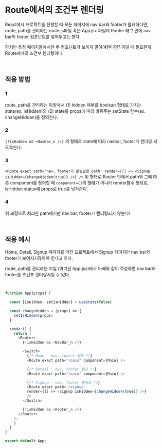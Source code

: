 # Route에서의 조건부 렌더링

<p>React에서 프로젝트를 진행할 때 모든 페이지에 nav bar와 footer가 필요하다면, route, path를 관리하는 route.js파일 혹은 App.jsx 파일의 Router 태그 안에 nav bar와 footer 컴포넌트를 넣어두고는 한다. </p>

<p>하지만 특정 페이지들에서만 두 컴포넌트가 보이지 말아야한다면?
이럴 때 필요한게 Route에서의 조건부 렌더링이다. </p>

<br />

## 적용 방법

### 1

route, path를 관리하는 파일에서 (1) hidden 여부를 boolean 형태로 가지는 state(ex. isHidden)와 (2) state를 props에 따라 바꿔주는 setState 함수(ex. changeHidden)를 정의한다.

### 2

`{!isHidden && <NavBar_n />}` 의 형태로 state에 따라 navbar, footer가 렌더링 되도록한다.

### 3

`<Route exact path='nav, footer가 불필요한 path' render={() => <SignUp isHidden={changeHidden(true)} />} />`
위 형태로 Router 안에서 path와 그에 따른 component를 정의할 때 `component={}`의 형태가 아니라
render함수 형태로, isHidden status에 props로 true를 넘겨준다.

### 4

위 과정으로 처리한 path에서만 nav bar, footer가 렌더링되지 않는다!

<br />

## 적용 예시

<p>Home, Detail, Signup 페이지를 가진 프로젝트에서 Signup 페이지만 nav bar와 footer가 보여지지않아야 한다고 하자.</p>

<p> route, path를 관리하는 파일 (여기선 App.jsx)에서 아래와 같이 작성하면 nav bar와 footer를 조건부 렌더링시킬 수 있다.</p>

<br />

```javascript
function App(props) {

  const [isHidden, setIsHidden] = useState(false)

  const changeHidden = (props) => {
    setIsHidden(props)
  }

  render() {
    return (
      <Router>
        {!isHidden && <NavBar_n />}

        <Switch>
          {/* Home - nav, footer 필요 */}
          <Route exact path="/main" component={Main} />

          {/* Detail - nav, footer 필요 */}
          <Route exact path="/main" component={Main} />

          {/* Signup - nav, footer 불필요 */}
          <Route exact path='/signup'
          render={() => <SignUp isHidden={changeHidden(true)} />}
          />
        </Switch>

        {!isHidden && <Footer_n />}
      </Router>
    );
    }
  }
}

export default App;

```
